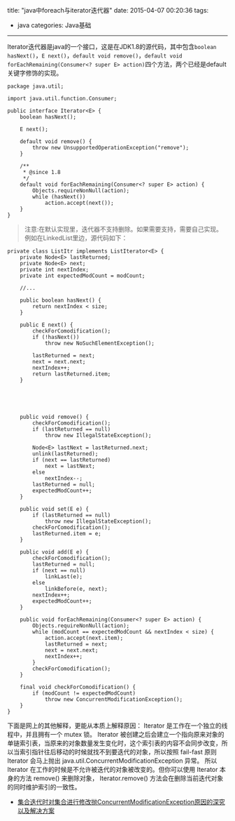 title: "java中foreach与iterator迭代器"
date: 2015-04-07 00:20:36
tags: 
- java
categories: Java基础
---
Iterator迭代器是java的一个接口，这是在JDK1.8的源代码，其中包含`boolean hasNext()`，`E next()`，`default void remove()`，`default void forEachRemaining(Consumer<? super E> action)`四个方法，两个已经是default关键字修饰的实现。

    package java.util;
    
    import java.util.function.Consumer;
    
    public interface Iterator<E> {
        boolean hasNext();
    
        E next();
    
        default void remove() {
            throw new UnsupportedOperationException("remove");
        }
    
        /**
         * @since 1.8
         */
        default void forEachRemaining(Consumer<? super E> action) {
            Objects.requireNonNull(action);
            while (hasNext())
                action.accept(next());
        }
    }

>注意:在默认实现里，迭代器不支持删除。如果需要支持，需要自己实现。例如在LinkedList里边，源代码如下：

    private class ListItr implements ListIterator<E> {
        private Node<E> lastReturned;
        private Node<E> next;
        private int nextIndex;
        private int expectedModCount = modCount;

        //...

        public boolean hasNext() {
            return nextIndex < size;
        }

        public E next() {
            checkForComodification();
            if (!hasNext())
                throw new NoSuchElementException();

            lastReturned = next;
            next = next.next;
            nextIndex++;
            return lastReturned.item;
        }

        

        

        public void remove() {
            checkForComodification();
            if (lastReturned == null)
                throw new IllegalStateException();

            Node<E> lastNext = lastReturned.next;
            unlink(lastReturned);
            if (next == lastReturned)
                next = lastNext;
            else
                nextIndex--;
            lastReturned = null;
            expectedModCount++;
        }

        public void set(E e) {
            if (lastReturned == null)
                throw new IllegalStateException();
            checkForComodification();
            lastReturned.item = e;
        }

        public void add(E e) {
            checkForComodification();
            lastReturned = null;
            if (next == null)
                linkLast(e);
            else
                linkBefore(e, next);
            nextIndex++;
            expectedModCount++;
        }

        public void forEachRemaining(Consumer<? super E> action) {
            Objects.requireNonNull(action);
            while (modCount == expectedModCount && nextIndex < size) {
                action.accept(next.item);
                lastReturned = next;
                next = next.next;
                nextIndex++;
            }
            checkForComodification();
        }

        final void checkForComodification() {
            if (modCount != expectedModCount)
                throw new ConcurrentModificationException();
        }
    }

下面是网上的其他解释，更能从本质上解释原因：
Iterator 是工作在一个独立的线程中，并且拥有一个 mutex 锁。 Iterator 被创建之后会建立一个指向原来对象的单链索引表，当原来的对象数量发生变化时，这个索引表的内容不会同步改变，所以当索引指针往后移动的时候就找不到要迭代的对象，所以按照 fail-fast 原则 Iterator 会马上抛出 java.util.ConcurrentModificationException 异常。
所以 Iterator 在工作的时候是不允许被迭代的对象被改变的。但你可以使用 Iterator 本身的方法 remove() 来删除对象， Iterator.remove() 方法会在删除当前迭代对象的同时维护索引的一致性。

- [集合迭代时对集合进行修改抛ConcurrentModificationException原因的深究以及解决方案][1]



  [1]: http://blog.csdn.net/izard999/article/details/6708738